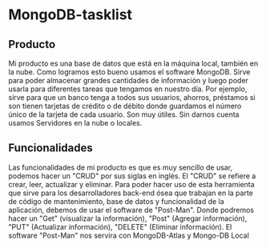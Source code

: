 # MongoDB-tasklist

## Producto 
Mi producto es una base de datos que está en la máquina local, también en la nube. Como logramos esto bueno
usamos el software MongoDB. Sirve para poder almacenar grandes cantidades de información y luego poder usarla para
diferentes tareas que tengamos en nuestro día. Por ejemplo, sirve para que un banco tenga a todos sus usuarios, ahorros, préstamos
si son tienen tarjetas de crédito o de débito donde guardamos el número único de la tarjeta de cada usuario. Son muy útiles. Sin darnos cuenta 
usamos Servidores en la nube o locales.

## Funcionalidades

Las funcionalidades de mi producto es que es muy sencillo de usar, podemos hacer un "CRUD" por sus siglas en inglés. El "CRUD" se refiere a crear, leer, actualizar y eliminar.
Para poder hacer uso de esta herramienta que sirve para los desarrolladores back-end ósea que trabajan en la parte de código de mantenimiento, base de datos y funcionalidad de la aplicación,
debemos de usar el software de "Post-Man". Donde podremos hacer un "Get" (visualizar la información), "Post" (Agregar información), "PUT" (Actualizar información), "DELETE" (Eliminar información).
El software "Post-Man" nos servira con MongoDB-Atlas y Mongo-DB Local

